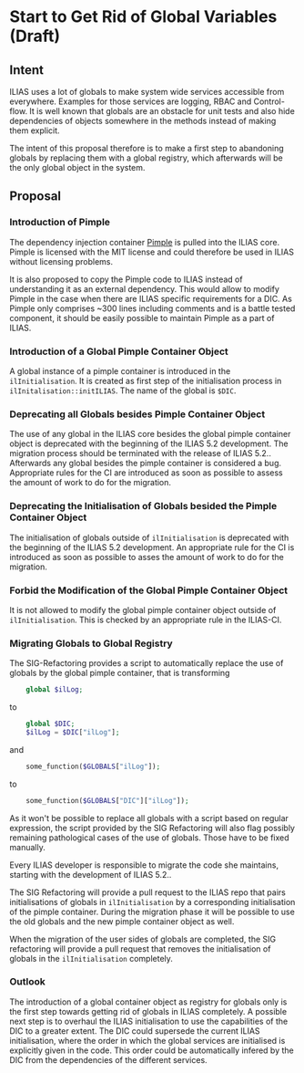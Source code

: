 # Start to Get Rid of Global Variables (Draft)

## Intent

ILIAS uses a lot of globals to make system wide services accessible from
everywhere. Examples for those services are logging, RBAC and Control-flow.
It is well known that globals are an obstacle for unit tests and also hide
dependencies of objects somewhere in the methods instead of making them
explicit.

The intent of this proposal therefore is to make a first step to abandoning
globals by replacing them with a global registry, which afterwards will be
the only global object in the system.

## Proposal

### Introduction of Pimple

The dependency injection container [Pimple](http://pimple.sensiolabs.org/)
is pulled into the ILIAS core. Pimple is licensed with the MIT license and
could therefore be used in ILIAS without licensing problems.

It is also proposed to copy the Pimple code to ILIAS instead of understanding
it as an external dependency. This would allow to modify Pimple in the case
when there are ILIAS specific requirements for a DIC. As Pimple only comprises
~300 lines including comments and is a battle tested component, it should 
be easily possible to maintain Pimple as a part of ILIAS.

### Introduction of a Global Pimple Container Object

A global instance of a pimple container is introduced in the `ilInitialisation`.
It is created as first step of the initialisation process in `ilInitalisation::initILIAS`.
The name of the global is `$DIC`.

### Deprecating all Globals besides Pimple Container Object

The use of any global in the ILIAS core besides the global pimple container
object is deprecated with the beginning of the ILIAS 5.2 development. The 
migration process should be terminated with the release of ILIAS 5.2.. Afterwards
any global besides the pimple container is considered a bug. Appropriate rules
for the CI are introduced as soon as possible to assess the amount of work to
do for the migration.

### Deprecating the Initialisation of Globals besided the Pimple Container Object

The initialisation of globals outside of `ilInitialisation` is deprecated with the
beginning of the ILIAS 5.2 development. An appropriate rule for the CI is 
introduced as soon as possible to asses the amount of work to do for the migration.

### Forbid the Modification of the Global Pimple Container Object

It is not allowed to modify the global pimple container object outside of 
`ilInitialisation`. This is checked by an appropriate rule in the ILIAS-CI.

### Migrating Globals to Global Registry

The SIG-Refactoring provides a script to automatically replace the use of globals 
by the global pimple container, that is transforming

```php
	global $ilLog;
```

to

```php
	global $DIC;
	$ilLog = $DIC["ilLog"];
```

and

```php
	some_function($GLOBALS["ilLog"]);
```

to

```php
	some_function($GLOBALS["DIC"]["ilLog"]);
```

As it won't be possible to replace all globals with a script based on regular
expression, the script provided by the SIG Refactoring will also flag possibly
remaining pathological cases of the use of globals. Those have to be fixed
manually.

Every ILIAS developer is responsible to migrate the code she maintains, starting
with the development of ILIAS 5.2..

The SIG Refactoring will provide a pull request to the ILIAS repo that pairs
initialisations of globals in `ilInitialisation` by a corresponding initialisation
of the pimple container. During the migration phase it will be possible to use
the old globals and the new pimple container object as well.

When the migration of the user sides of globals are completed, the SIG refactoring
will provide a pull request that removes the initialisation of globals in the
`ilInitialisation` completely.

### Outlook

The introduction of a global container object as registry for globals only is
the first step towards getting rid of globals in ILIAS completely.
A possible next step is to overhaul the ILIAS initialisation to use the 
capabilities of the DIC to a greater extent. The DIC could supersede the current 
ILIAS initialisation, where the order in which the global services are 
initialised is explicitly given in the code. This order could be automatically 
infered by the DIC from the dependencies of the different services.